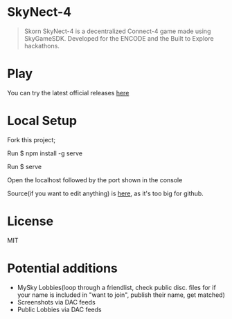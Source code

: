 # SkyNect-4
>Skorn SkyNect-4 is a decentralized Connect-4 game made using SkyGameSDK.
>Developed for the ENCODE and the Built to Explore hackathons.

# Play
You can try the latest official releases [here](https://skorn.hns.siasky.net/)

# Local Setup
Fork this project;

Run $ npm install -g serve

Run $ serve

Open the localhost followed by the port shown in the console

Source(if you want to edit anything) is [here](https://siasky.net/AACRth5hPkwuCIIr8im1AVv4EljkwcG_jS7h0dxXnQnZsQ), as it's too big for github.

# License
MIT

# Potential additions
* MySky Lobbies(loop through a friendlist, check public disc. files for if your name is included in "want to join", publish their name, get matched)
* Screenshots via DAC feeds
* Public Lobbies via DAC feeds

